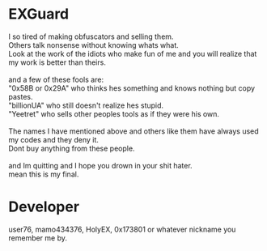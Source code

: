 # EXGuard
I so tired of making obfuscators and selling them. <br />
Others talk nonsense without knowing whats what. <br />
Look at the work of the idiots who make fun of me and you will realize that my work is better than theirs. <br />
<br />
and a few of these fools are: <br />
"0x58B or 0x29A" who thinks hes something and knows nothing but copy pastes. <br />
"billionUA" who still doesn't realize hes stupid. <br />
"Yeetret" who sells other peoples tools as if they were his own.<br />
<br />
The names I have mentioned above and others like them have always used my codes and they deny it. <br />
Dont buy anything from these people. <br />
<br />
and Im quitting and I hope you drown in your shit hater. <br />
mean this is my final.
<br />
# Developer
user76, mamo434376, HolyEX, 0x173801 or whatever nickname you remember me by.

